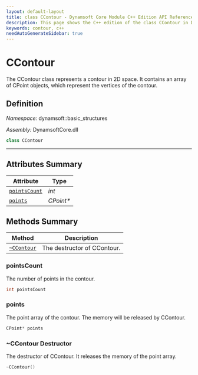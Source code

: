 ```yaml
---
layout: default-layout
title: class CContour - Dynamsoft Core Module C++ Edition API Reference
description: This page shows the C++ edition of the class CContour in Dynamsoft Core Module.
keywords: contour, c++
needAutoGenerateSidebar: true
---
```


# CContour

The CContour class represents a contour in 2D space. It contains an array of CPoint objects, which represent the vertices of the contour.

## Definition

*Namespace:* dynamsoft::basic_structures

*Assembly:* DynamsoftCore.dll

```cpp
class CContour 
```

---

## Attributes Summary
  
| Attribute | Type |
|---------- | ---- |
| [`pointsCount`](#pointscount) | *int* |
| [`points`](#points)| *CPoint\** |

## Methods Summary

| Method               | Description |
|----------------------|-------------|
| [`~CContour`](#ccontour-destructor) | The destructor of CContour. |

### pointsCount

The number of points in the contour.

```cpp
int pointsCount
```

### points

The point array of the contour. The memory will be released by CContour.

```cpp
CPoint* points
```

### ~CContour Destructor

The destructor of CContour. It releases the memory of the point array.

```cpp
~CContour()
```
